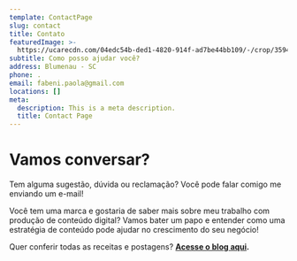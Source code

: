 ```yaml
---
template: ContactPage
slug: contact
title: Contato
featuredImage: >-
  https://ucarecdn.com/04edc54b-ded1-4820-914f-ad7be44bb109/-/crop/3594x1613/45,349/-/preview/
subtitle: Como posso ajudar você?
address: Blumenau - SC
phone: .
email: fabeni.paola@gmail.com
locations: []
meta:
  description: This is a meta description.
  title: Contact Page
---
```


# Vamos conversar?

Tem alguma sugestão, dúvida ou reclamação? Você pode falar comigo me enviando um e-mail!

Você tem uma marca e gostaria de saber mais sobre meu trabalho com produção de conteúdo digital? Vamos bater um papo e entender como uma estratégia de conteúdo pode ajudar no crescimento do seu negócio!

Quer conferir todas as receitas e postagens? [**Acesse o blog aqui**](http://paolafabeni.com/blog/)**.**
